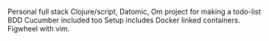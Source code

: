 Personal full stack Clojure/script, Datomic, Om project for making a todo-list
BDD Cucumber included too
Setup includes Docker linked containers.
Figwheel with vim.
